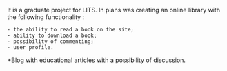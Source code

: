 

It is a graduate project for LITS. In plans was creating an online library with the following functionality :

    - the ability to read a book on the site;
    - ability to download a book;
    - possibility of commenting;
    - user profile.

 +Blog with educational articles with a possibility of discussion.

